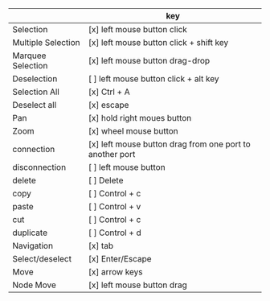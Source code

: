 |                    | key                                                      |
| ------------------ | -------------------------------------------------------- |
| Selection          | [x] left mouse button click                              |
| Multiple Selection | [x] left mouse button click + shift key                 |
| Marquee Selection  | [x] left mouse button drag-drop                          |
| Deselection        | [ ] left mouse button click + alt key                    |
| Selection All      | [x] Ctrl + A                                             |
| Deselect all       | [x] escape                                               |
| Pan                | [x] hold right moues button                              |
| Zoom               | [x] wheel mouse button                                   |
| connection         | [x] left mouse button drag from one port to another port |
| disconnection      | [ ] left mouse button                                   |
| delete             | [ ] Delete                                               |
| copy               | [ ] Control + c                                          |
| paste              | [ ] Control + v                                          |
| cut                | [ ] Control + c                                          |
| duplicate          | [ ] Control + d                                          |
| Navigation         | [x] tab                                                  |
| Select/deselect    | [x] Enter/Escape                                         |
| Move               | [x] arrow keys                                           |
| Node Move          | [x] left mouse button drag                               |
